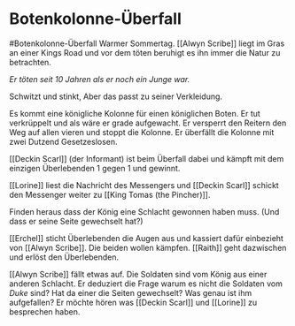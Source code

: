 # Botenkolonne-Überfall
#Botenkolonne-Überfall
Warmer Sommertag. [[Alwyn Scribe]] liegt im Gras an einer Kings Road und vor dem töten beruhigt es ihn immer die Natur zu betrachten. 

*Er töten seit 10 Jahren als er noch ein Junge war.*

Schwitzt und stinkt, Aber das passt zu seiner Verkleidung.

Es kommt eine königliche Kolonne für einen königlichen Boten. Er tut verkrüppelt und als wäre er grade aufgewacht. Er versperrt den Reitern den Weg auf allen vieren und stoppt die Kolonne. Er überfällt die Kolonne mit zwei Dutzend Gesetzeslosen.

[[Deckin Scarl]] (der Informant) ist beim Überfall dabei und kämpft mit dem einzigen Überlebenden 1 gegen 1 und gewinnt. 

[[Lorine]] liest die Nachricht des Messengers und [[Deckin Scarl]] schickt den Messenger weiter zu [[King Tomas (the Pincher)]].

Finden heraus dass der König eine Schlacht gewonnen haben muss. (Und dass er seine Seite gewechselt hat?)

[[Erchel]] sticht Überlebenden die Augen aus und kassiert dafür einbezieht von [[Alwyn Scribe]]. Die beiden wollen kämpfen. [[Raith]] geht dazwischen und erlöst den Überlebenden. 

[[Alwyn Scribe]] fällt etwas auf. Die Soldaten sind vom König aus einer anderen Schlacht. Er deduziert die Frage warum es nicht die Soldaten vom *Duke* sind? Hat da einer die Seiten gewechselt? Was genau ist ihm aufgefallen? Er möchte hören was [[Deckin Scarl]] und [[Lorine]] zu besprechen haben.